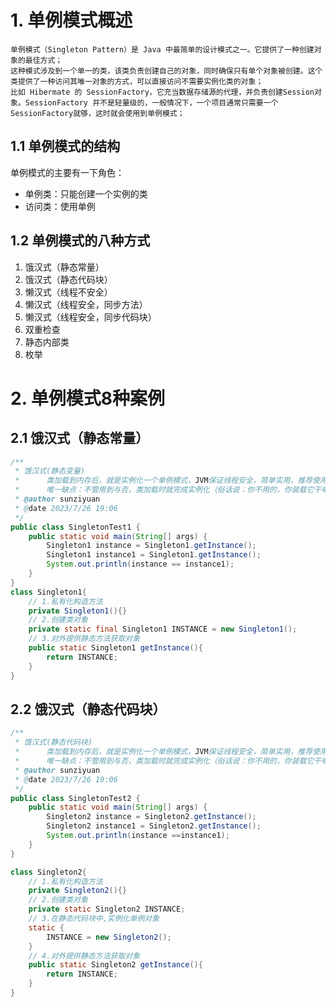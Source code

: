 # 1. 单例模式概述
	单例模式（Singleton Pattern）是 Java 中最简单的设计模式之一。它提供了一种创建对象的最佳方式；
	这种模式涉及到一个单一的类，该类负责创建自己的对象，同时确保只有单个对象被创建。这个类提供了一种访问其唯一对象的方式，可以直接访问不需要实例化类的对象；
	比如 Hibermate 的 SessionFactory，它充当数据存储源的代理，并负责创建Session对象。SessionFactory 并不是轻量级的，一般情况下，一个项目通常只需要一个SessionFactory就够，这时就会使用到单例模式；
## 1.1 单例模式的结构
单例模式的主要有一下角色：
+ 单例类：只能创建一个实例的类
+ 访问类：使用单例
## 1.2 单例模式的八种方式
1. 饿汉式（静态常量）
2. 饿汉式（静态代码块）
3. 懒汉式（线程不安全）
4. 懒汉式（线程安全，同步方法）
5. 懒汉式（线程安全，同步代码块）
6. 双重检查
7. 静态内部类
8. 枚举


# 2. 单例模式8种案例
## 2.1 饿汉式（静态常量）
```java
/**
 * 饿汉式(静态变量)
 *      类加载到内存后，就是实例化一个单例模式，JVM保证线程安全，简单实用，推荐使用！
 *      唯一缺点：不管用到与否，类加载时就完成实例化（俗话说：你不用的，你装载它干嘛）
 * @author sunziyuan
 * @date 2023/7/26 19:06
 */
public class SingletonTest1 {
    public static void main(String[] args) {
        Singleton1 instance = Singleton1.getInstance();
        Singleton1 instance1 = Singleton1.getInstance();
        System.out.println(instance == instance1);
    }
}
class Singleton1{
    // 1.私有化构造方法
    private Singleton1(){}
    // 2.创建类对象
    private static final Singleton1 INSTANCE = new Singleton1();
    // 3.对外提供静态方法获取对象
    public static Singleton1 getInstance(){
        return INSTANCE;
    }
}

```
## 2.2 饿汉式（静态代码块）
```java
/**
 * 饿汉式(静态代码块)
 *      类加载到内存后，就是实例化一个单例模式，JVM保证线程安全，简单实用，推荐使用！
 *      唯一缺点：不管用到与否，类加载时就完成实例化（俗话说：你不用的，你装载它干嘛）
 * @author sunziyuan
 * @date 2023/7/26 19:06
 */
public class SingletonTest2 {
    public static void main(String[] args) {
        Singleton2 instance = Singleton2.getInstance();
        Singleton2 instance1 = Singleton2.getInstance();
        System.out.println(instance ==instance1);
    }
}

class Singleton2{
    // 1.私有化构造方法
    private Singleton2(){}
    // 2.创建类对象
    private static Singleton2 INSTANCE;
    // 3.在静态代码块中,实例化单例对象
    static {
        INSTANCE = new Singleton2();
    }
    // 4.对外提供静态方法获取对象
    public static Singleton2 getInstance(){
        return INSTANCE;
    }
}
```